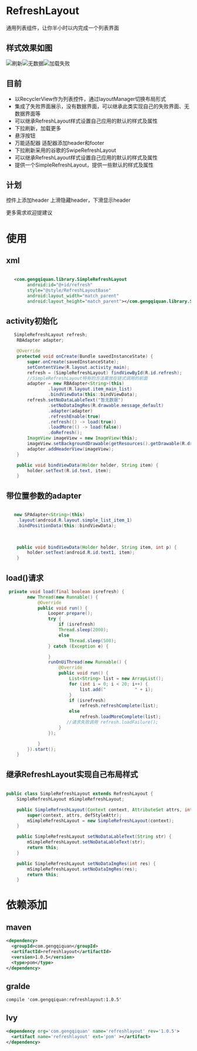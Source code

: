 # RefreshLayout
通用列表组件，让你半小时以内完成一个列表界面

## 样式效果如图

![刷新](http://img.blog.csdn.net/20161008152441933)![无数据](http://img.blog.csdn.net/20161008152457761)![加载失败](http://img.blog.csdn.net/20161008152510715)


## 目前

 * 以RecyclerView作为列表控件，通过layoutManager切换布局形式
 * 集成了失败界面展示，没有数据界面，可以继承此类实现自己的失败界面、无数据界面等
 * 可以继承RefreshLayout样式设置自己应用的默认的样式及属性
 * 下拉刷新，加载更多
 * 悬浮按钮
 * 万能适配器 适配器添加header和footer
 * 下拉刷新采用的谷歌的SwipeRefreshLayout
 * 可以继承RefreshLayout样式设置自己应用的默认的样式及属性
 * 提供一个SimpleRefreshLayout，提供一些默认的样式及属性

## 计划

 控件上添加header 上滑隐藏header，下滑显示header
 
 更多需求欢迎提建议
 


# 使用
## xml
```xml
  
   <com.gengqiquan.library.SimpleRefreshLayout
        android:id="@+id/refresh"
        style="@style/RefreshLayoutBase"
        android:layout_width="match_parent"
        android:layout_height="match_parent"></com.gengqiquan.library.SimpleRefreshLayout>
```
## activity初始化
```java
   SimpleRefreshLayout refresh;
    RBAdapter adapter;

    @Override
    protected void onCreate(Bundle savedInstanceState) {
        super.onCreate(savedInstanceState);
        setContentView(R.layout.activity_main);
        refresh = (SimpleRefreshLayout) findViewById(R.id.refresh);
        //SimpleRefreshLayout特有的方法需放在链式调用的前面
        adapter = new RBAdapter<String>(this)
                .layout(R.layout.item_main_list)
                .bindViewData(this::bindViewData);
        refresh.setNoDataLableText("暂无数据")
                .setNoDataImgRes(R.drawable.message_default)
                .adapter(adapter)
                .refreshEnable(true)
                .refresh(() -> load(true))
                .loadMore(() -> load(false))
                .doRefresh();
        ImageView imageView = new ImageView(this);
        imageView.setBackgroundDrawable(getResources().getDrawable(R.drawable.img_no_message));
        adapter.addHeaderView(imageView);
    }

    public void bindViewData(Holder holder, String item) {
        holder.setText(R.id.text, item);
    }

```

## 带位置参数的adapter
```java

   new SPAdapter<String>(this)
    .layout(android.R.layout.simple_list_item_1)
    .bindPositionData(this::bindViewData);
                

   
    public void bindViewData(Holder holder, String item, int p) {
        holder.setText(android.R.id.text1, item);
    }
```

## load()请求

```java
 private void load(final boolean isrefresh) {
        new Thread(new Runnable() {
            @Override
            public void run() {
                Looper.prepare();
                try {
                    if (isrefresh)
                    Thread.sleep(2000);
                    else
                        Thread.sleep(500);
                } catch (Exception e) {

                }
                runOnUiThread(new Runnable() {
                    @Override
                    public void run() {
                        List<String> list = new ArrayList();
                        for (int i = 0; i < 20; i++) {
                            list.add("           " + i);
                        }
                        if (isrefresh)
                            refresh.refreshComplete(list);
                        else
                            refresh.loadMoreComplete(list);
                       //请求失败调用 refresh.loadFailure();
                    }
                });

            }
        }).start();
    }
```
## 继承RefreshLayout实现自己布局样式

```  java
 
public class SimpleRefreshLayout extends RefreshLayout {
    SimpleRefreshLayout mSimpleRefreshLayout;

    public SimpleRefreshLayout(Context context, AttributeSet attrs, int defStyleAttr) {
        super(context, attrs, defStyleAttr);
        mSimpleRefreshLayout = new SimpleRefreshLayout(context);
    }

    public SimpleRefreshLayout setNoDataLableText(String str) {
        mSimpleRefreshLayout.setNoDataLableText(str);
        return this;
    }

    public SimpleRefreshLayout setNoDataImgRes(int res) {
        mSimpleRefreshLayout.setNoDataImgRes(res);
        return this;
    }
```


# 依赖添加
## maven
```xml
<dependency>
  <groupId>com.gengqiquan</groupId>
  <artifactId>refreshlayout</artifactId>
  <version>1.0.5</version>
  <type>pom</type>
</dependency>
```
## gralde 
```
compile 'com.gengqiquan:refreshlayout:1.0.5'
```
## lvy
```xml
<dependency org='com.gengqiquan' name='refreshlayout' rev='1.0.5'>
  <artifact name='refreshlayout' ext='pom' ></artifact>
</dependency>
```
